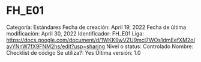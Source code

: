 # FH_E01

Categoría: Estándares
Fecha de creación: April 19, 2022
Fecha de última modificación: April 30, 2022
Identificador: FH_E01
Liga: https://docs.google.com/document/d/1WKK9wVZU9mcl7WOs1dmEefXM2oIavYNnW7fX9FNM2hs/edit?usp=sharing
Nivel o status: Controlado
Nombre: Checklist de código
Se utiliza?: Yes
Última versión: 1.0